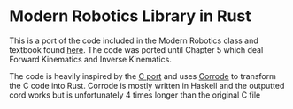 # Modern Robotics Library in Rust

This is a port of the code included in the Modern Robotics class and textbook found [here](https://github.com/NxRLab/ModernRobotics). The code was ported until Chapter 5 which deal Forward Kinematics and Inverse Kinematics.

The code is heavily inspired by the [C port](https://github.com/WanlinYang/Modern-Robotics-C-Library) and uses [Corrode](https://github.com/jameysharp/corrode) to transform the C code into Rust. Corrode is mostly written in Haskell and the outputted cord works but is unfortunately 4 times longer than the original C file